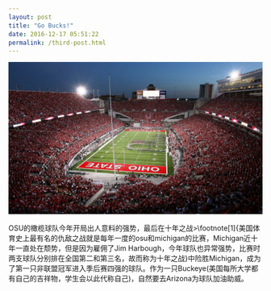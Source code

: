 ```yaml
---
layout: post
title: "Go Bucks!"
date: 2016-12-17 05:51:22
permalink: /third-post.html
---
```


<span class="image featured"><img src="/images/pic07.jpg" alt=""></span>


OSU的橄榄球队今年开局出人意料的强势，最后在十年之战<span>>\footnote[1]{美国体育史上最有名的仇敌之战就是每年一度的osu和michigan的比赛，Michigan近十年一直处在颓势，但是因为雇佣了Jim Harbough，今年球队也异常强势，比赛时两支球队分别排在全国第二和第三名，故而称为十年之战}</span>中险胜Michigan，成为了第一只非联盟冠军进入季后赛四强的球队。作为一只Buckeye(美国每所大学都有自己的吉祥物，学生会以此代称自己)，自然要去Arizona为球队加油助威。

